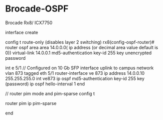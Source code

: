 # Brocade-OSPF
Brocade Rx8/ ICX7750 

interface create

config t
route-only (disables layer 2 switching)
rx8(config-ospf-router)# router ospf area area 14.0.0.0( ip address (or decimal area value default is 0)) virtual-link 14.0.0.1 md5-authentication key-id 255 key unencrypted password

int e 5/1 // Configured on 10 Gb SFP interface uplink to campus network
vlan 873
tagged eth 5/1
router-interface ve 873
ip address 14.0.0.10 255.255.255.0 
int ve873
ip ospf md5-authentication key-id 255 key (password)
ip ospf hello-interval 1
end

// router pim mode  and pim-sparse
config t

router pim
ip pim-sparse

end
